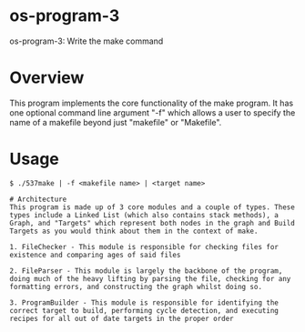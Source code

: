 # os-program-3
os-program-3: Write the make command

# Overview
This program implements the core functionality of the make program. It has one optional command line argument "-f" which allows a user to specify the name of a makefile beyond just "makefile" or "Makefile".

# Usage
```
$ ./537make | -f <makefile name> | <target name>

# Architecture
This program is made up of 3 core modules and a couple of types. These types include a Linked List (which also contains stack methods), a Graph, and "Targets" which represent both nodes in the graph and Build Targets as you would think about them in the context of make.

1. FileChecker - This module is responsible for checking files for existence and comparing ages of said files

2. FileParser - This module is largely the backbone of the program, doing much of the heavy lifting by parsing the file, checking for any formatting errors, and constructing the graph whilst doing so.

3. ProgramBuilder - This module is responsible for identifying the correct target to build, performing cycle detection, and executing recipes for all out of date targets in the proper order

